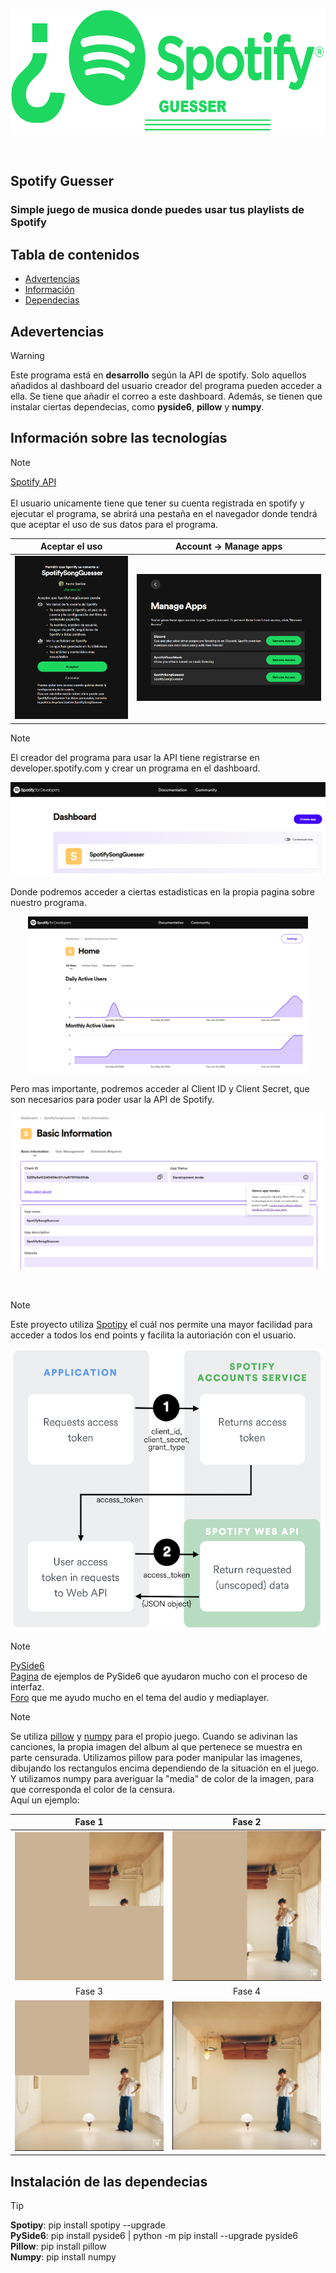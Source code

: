 <p align="center">
  <img height="200" src="https://github.com/AncheJeez/SpotifySongGuesser/blob/main/assets/SpotifyGuesser_logo_transp.png">
  <br/>
</p>
<br/>

## Spotify Guesser
### Simple juego de musica donde puedes usar tus playlists de Spotify

## Tabla de contenidos
- [Advertencias](#adevertencias)
- [Información](#información-sobre-las-tecnologías)
- [Dependecias](#instalación-de-las-dependecias)

## Adevertencias
> [!Warning]
> Este programa está en <b>desarrollo</b> según la API de spotify. Solo aquellos añadidos al dashboard del usuario creador del 
> programa pueden acceder a ella. Se tiene que añadir el correo a este dashboard.
> Además, se tienen que instalar ciertas dependecias, como <b>pyside6</b>, <b>pillow</b> y <b>numpy</b>.

## Información sobre las tecnologías
> [!Note]
> [Spotify API](https://developer.spotify.com/documentation/web-api)<br/><br/>
> El usuario unicamente tiene que tener su cuenta registrada en spotify y ejecutar el programa, se abrirá una pestaña en el navegador
> donde tendrá que aceptar el uso de sus datos para el programa.
>
Aceptar el uso              |  Account -> Manage apps
:-------------------------:|:-------------------------:
![](https://github.com/AncheJeez/SpotifySongGuesser/blob/main/assets/accept_spotify.png)  |  ![](https://github.com/AncheJeez/SpotifySongGuesser/blob/main/assets/manage_access.png)
> [!Note]
> El creador del programa para usar la API tiene registrarse en developer.spotify.com y crear un programa en el dashboard.
> <p align="center">
>  <img height="150" src="https://github.com/AncheJeez/SpotifySongGuesser/blob/main/assets/dash_board_start.png">
>  <br/>
> </p>
> Donde podremos acceder a ciertas estadisticas en la propia pagina sobre nuestro programa.
> <p align="center">
>  <img height="250" src="https://github.com/AncheJeez/SpotifySongGuesser/blob/main/assets/dash_board_stats.png">
>  <br/>
> </p>
> Pero mas importante, podremos acceder al Client ID y Client Secret, que son necesarios para poder usar la API de Spotify.
> <p align="center">
>  <img height="250" src="https://github.com/AncheJeez/SpotifySongGuesser/blob/main/assets/dashboard_basic_info.png">
>  <br/>
> </p>
> <br/>

>[!Note]
> Este proyecto utiliza [Spotipy](https://spotipy.readthedocs.io/en/2.24.0/) el cuál nos permite una mayor facilidad para acceder 
> a todos los end points y facilita la autoriación con el usuario.
> <p align="center">
>  <img height="450" src="https://github.com/AncheJeez/SpotifySongGuesser/blob/main/assets/auth-client-credentials.png">
>  <br/>
> </p>

> [!Note]
> [PySide6](https://doc.qt.io/qtforpython-6/PySide6/QtWidgets/index.html)<br/>
> [Pagina](https://doc.qt.io/qtforpython-6.6/examples/index.html) de ejemplos de PySide6 que ayudaron mucho con el proceso de interfaz.<br/>
> [Foro](https://forum.qt.io/topic/147961/how-to-play-sounds-using-qmediaplayer/16) que me ayudo mucho en el tema del audio y mediaplayer.

>[!Note]
> Se utiliza [pillow](https://python-pillow.org) y [numpy](https://numpy.org) para el propio juego.
> Cuando se adivinan las canciones, la propia imagen del album al que pertenece se muestra en parte censurada.
> Utilizamos pillow para poder manipular las imagenes, dibujando los rectangulos encima dependiendo de la situación en el juego.<br/>
> Y utilizamos numpy para averiguar la "media" de color de la imagen, para que corresponda el color de la censura.<br/>
> Aquí un ejemplo:
>
Fase 1                     |  Fase 2
:-------------------------:|:-------------------------:
![](https://github.com/AncheJeez/SpotifySongGuesser/blob/main/assets/fase1.png)  |  ![](https://github.com/AncheJeez/SpotifySongGuesser/blob/main/assets/fase2.png)
Fase 3                     |  Fase 4
![](https://github.com/AncheJeez/SpotifySongGuesser/blob/main/assets/fase3.png)  |  ![](https://github.com/AncheJeez/SpotifySongGuesser/blob/main/assets/fase4.png)

## Instalación de las dependecias
> [!Tip]
> <b>Spotipy</b>: pip install spotipy --upgrade <br/>
> <b>PySide6</b>: pip install pyside6 | python -m pip install --upgrade pyside6 <br/>
> <b>Pillow</b>: pip install pillow <br/>
> <b>Numpy</b>: pip install numpy <br/>

